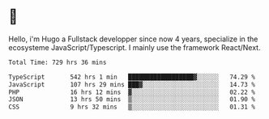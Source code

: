 # 👋 

Hello, i'm Hugo a Fullstack developper since now 4 years, specialize in the ecosysteme JavaScript/Typescript. I mainly use the framework React/Next.

<!--START_SECTION:waka-->

```txt
Total Time: 729 hrs 36 mins

TypeScript       542 hrs 1 min   ██████████████████▓░░░░░░   74.29 %
JavaScript       107 hrs 29 mins ███▓░░░░░░░░░░░░░░░░░░░░░   14.73 %
PHP              16 hrs 12 mins  ▓░░░░░░░░░░░░░░░░░░░░░░░░   02.22 %
JSON             13 hrs 50 mins  ▒░░░░░░░░░░░░░░░░░░░░░░░░   01.90 %
CSS              9 hrs 32 mins   ▒░░░░░░░░░░░░░░░░░░░░░░░░   01.31 %
```

<!--END_SECTION:waka-->

